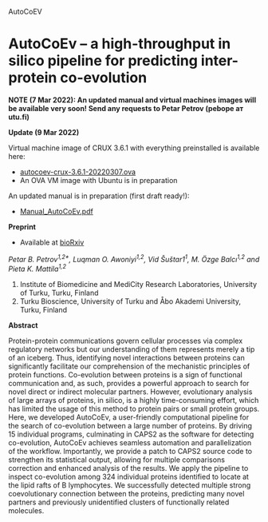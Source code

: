 AutoCoEV

# AutoCoEv – a high-throughput in silico pipeline for predicting inter-protein co-evolution

**NOTE (7 Mar 2022): An updated manual and virtual machines images will be available very soon! Send any requests to Petar Petrov (pebope ат utu.fi)**

**Update (9 Mar 2022)**

Virtual machine image of CRUX 3.6.1 with everything preinstalled is available here:

* [autocoev-crux-3.6.1-20220307.ova](https://seafile.utu.fi/d/a8de85062abf4ab68de9/)
* An OVA VM image with Ubuntu is in preparation

An updated manual is in preparation (first draft ready!):

* [Manual_AutoCoEv.pdf](doc/Manual_AutoCoEv.pdf)

**Preprint**

* Available at [bioRxiv](https://www.biorxiv.org/content/10.1101/2020.09.29.315374)

_Petar B. Petrov<sup>1,2*</sup>, Luqman O. Awoniyi<sup>1,2</sup>, Vid Šuštar1<sup>1</sup>, M. Özge Balcı<sup>1,2</sup> and Pieta K. Mattila<sup>1,2</sup>_

1. Institute of Biomedicine and MediCity Research Laboratories, University of Turku, Turku, Finland
2. Turku Bioscience, University of Turku and Åbo Akademi University, Turku, Finland

**Abstract**

Protein-protein communications govern cellular processes via complex regulatory networks but our understanding of them represents merely a tip of an iceberg. Thus, identifying novel interactions between proteins can significantly facilitate our comprehension of the mechanistic principles of protein functions. Co-evolution between proteins is a sign of functional communication and, as such, provides a powerful approach to search for novel direct or indirect molecular partners. However, evolutionary analysis of large arrays of proteins, in silico, is a highly time-consuming effort, which has limited the usage of this method to protein pairs or small protein groups. Here, we developed AutoCoEv, a user-friendly computational pipeline for the search of co-evolution between a large number of proteins. By driving 15 individual programs, culminating in CAPS2 as the software for detecting co-evolution, AutoCoEv achieves seamless automation and parallelization of the workflow. Importantly, we provide a patch to CAPS2 source code to strengthen its statistical output, allowing for multiple comparisons correction and enhanced analysis of the results. We apply the pipeline to inspect co-evolution among 324 individual proteins identified to locate at the lipid rafts of B lymphocytes. We successfully detected multiple strong coevolutionary connection between the proteins, predicting many novel partners and previously unidentified clusters of functionally related molecules. 
